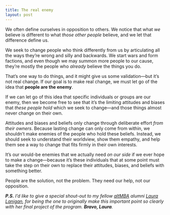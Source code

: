 ```yaml
---
title: The real enemy
layout: post
---
```


We often define ourselves in opposition to others. We notice that what *we* believe is different to what *those other people* believe, and we let that difference define us.

We seek to change people who think differently from us by articulating all the ways they’re wrong and silly and backwards. We start wars and form factions, and even though we may summon more people to our cause, they’re mostly the people who *already* believe the things you do.

That’s one way to do things, and it might give us some validation—but it’s not real change. If our goal is to make real change, we must let go of the idea that **people are the enemy**.

If we can let go of this idea that specific individuals or groups are our enemy, then we become free to see that it’s the limiting attitudes and biases that *these people hold* which we seek to change—and those things almost never change on their own.

Attitudes and biases and beliefs only change through deliberate effort *from their owners*. Because lasting change can only come from within, we shouldn’t make enemies of the people who hold these beliefs. Instead, we should seek to understand their worldview, show them empathy, and help them see a way to change that fits firmly in their own interests.

It’s our would-be enemies that we actually need *on our side* if we ever hope to make a change—because it’s these individuals that at some point must take the step on their own to replace their attitudes, biases, and beliefs with something better.

People are the solution, not the problem. They need our help, not our opposition.

***P.S.** I’d like to give a special shout-out to my fellow [altMBA](http://altmba.com/) alumni [Laura Lanigan](http://www.lozzil.com/laura-lanigan.html), for being the one to originally make this important point so clearly with her final project of the program. **Bravo, Laura**.*
